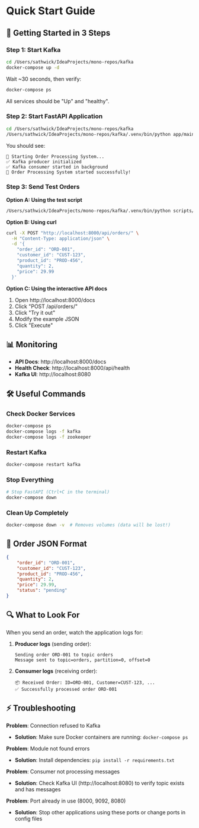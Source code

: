 # Quick Start Guide

## 🚀 Getting Started in 3 Steps

### Step 1: Start Kafka

```bash
cd /Users/sathwick/IdeaProjects/mono-repos/kafka
docker-compose up -d
```

Wait ~30 seconds, then verify:

```bash
docker-compose ps
```

All services should be "Up" and "healthy".

### Step 2: Start FastAPI Application

```bash
cd /Users/sathwick/IdeaProjects/mono-repos/kafka
/Users/sathwick/IdeaProjects/mono-repos/kafka/.venv/bin/python app/main.py
```

You should see:

```
🚀 Starting Order Processing System...
✅ Kafka producer initialized
✅ Kafka consumer started in background
🎉 Order Processing System started successfully!
```

### Step 3: Send Test Orders

**Option A: Using the test script**

```bash
/Users/sathwick/IdeaProjects/mono-repos/kafka/.venv/bin/python scripts/send_test_orders.py
```

**Option B: Using curl**

```bash
curl -X POST "http://localhost:8000/api/orders/" \
  -H "Content-Type: application/json" \
  -d '{
    "order_id": "ORD-001",
    "customer_id": "CUST-123",
    "product_id": "PROD-456",
    "quantity": 2,
    "price": 29.99
  }'
```

**Option C: Using the interactive API docs**

1. Open http://localhost:8000/docs
2. Click "POST /api/orders/"
3. Click "Try it out"
4. Modify the example JSON
5. Click "Execute"

## 📊 Monitoring

-   **API Docs**: http://localhost:8000/docs
-   **Health Check**: http://localhost:8000/api/health
-   **Kafka UI**: http://localhost:8080

## 🛠️ Useful Commands

### Check Docker Services

```bash
docker-compose ps
docker-compose logs -f kafka
docker-compose logs -f zookeeper
```

### Restart Kafka

```bash
docker-compose restart kafka
```

### Stop Everything

```bash
# Stop FastAPI (Ctrl+C in the terminal)
docker-compose down
```

### Clean Up Completely

```bash
docker-compose down -v  # Removes volumes (data will be lost!)
```

## 📝 Order JSON Format

```json
{
    "order_id": "ORD-001",
    "customer_id": "CUST-123",
    "product_id": "PROD-456",
    "quantity": 2,
    "price": 29.99,
    "status": "pending"
}
```

## 🔍 What to Look For

When you send an order, watch the application logs for:

1. **Producer logs** (sending order):

    ```
    Sending order ORD-001 to topic orders
    Message sent to topic=orders, partition=0, offset=0
    ```

2. **Consumer logs** (receiving order):
    ```
    📦 Received Order: ID=ORD-001, Customer=CUST-123, ...
    ✅ Successfully processed order ORD-001
    ```

## ⚡ Troubleshooting

**Problem**: Connection refused to Kafka

-   **Solution**: Make sure Docker containers are running: `docker-compose ps`

**Problem**: Module not found errors

-   **Solution**: Install dependencies: `pip install -r requirements.txt`

**Problem**: Consumer not processing messages

-   **Solution**: Check Kafka UI (http://localhost:8080) to verify topic exists and has messages

**Problem**: Port already in use (8000, 9092, 8080)

-   **Solution**: Stop other applications using these ports or change ports in config files
